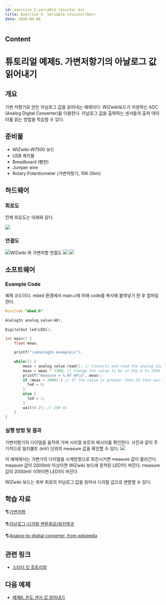 ```yaml
---
id: exercise_5_variable_resistor_kor
title: Exercise 5. Variable resistor(Kor)
date: 2020-04-08
---
```



## Content
# 튜토리얼 예제5. 가변저항기의 아날로그 값 읽어내기

## 개요

가변 저항기로 만든 아날로그 값을 읽어내는 예제이다. WIZwiki보드가 지원하는 ADC (Analog Digital
Converter)를 이용한다. 아날로그 값을 출력하는 센서들의 출력 데이터를 읽는 방법을 학습할 수 있다.

## 준비물

  - WIZwiki-W7500 보드
  - USB 케이블
  - Breadboard (빵판)
  - Jumper wire
  - Rotary Potentiometer (가변저항기, 10K Ohm)

## 하드웨어

### 회로도

전체 회로도는 아래와 같다.

![](/document_framework/img/products/wizwiki_mbed_kit/kit_en/5_potentiometer_schem.png)

### 연결도

![WIZwiki 와 가변저항 연결도](/document_framework/img/products/wizwiki_mbed_kit/kit_en/5_board_all.jpg)
![](/document_framework/img/products/wizwiki_mbed_kit/kit_en/5_board_analog1.jpg)
![](/document_framework/img/products/wizwiki_mbed_kit/kit_en/5_board_analog2.jpg)

## 소프트웨어

### Example Code

예제 코드이다. mbed 환경에서 main.c에 아래 code를 복사해 붙여넣기 한 후 컴파일한다.

``` c
#include "mbed.h"
 
AnalogIn analog_value(A0);
 
DigitalOut led(LED1);

int main() {
    float meas;
    
    printf("\nAnalogIn example\n");
    
    while(1) {
        meas = analog_value.read(); // Converts and read the analog input value (value from 0.0 to 1.0)
        meas = meas * 3300; // Change the value to be in the 0 to 3300 range
        printf("measure = %.0f mV\n", meas);
        if (meas > 2000) { // If the value is greater than 2V then switch the LED on
          led = 0;
        }
        else {
          led = 1;
        }
        wait(0.2); // 200 ms
    }
}
```

### 실행 방법 및 결과

가변저항기의 다이얼을 움직여 가며 시리얼 포트의 메시지를 확인한다. 사진과 같이 주기적으로 밀리볼트 (mV) 단위의 measure
값을 확인할 수 있다. ![](/document_framework/img/products/wizwiki_mbed_kit/kit_en/5_test_result.jpg)

이 예제에서는 가변기의 다이얼을 시계방향으로 회전시키면 measure 값이 올라간다. measure 값이 2000mV 이상이면
WIZwiki 보드에 장착된 LED1이 켜진다. measure 값이 2000mV 이하이면 LED1이 꺼진다.

WIZwiki 보드는 외부 회로의 아날로그 값을 읽어서 디지털 값으로 변환할 수 있다.

## 학습 자료

🌎[가변저항](https://ko.wikipedia.org/wiki/%EA%B0%80%EB%B3%80%EC%A0%80%ED%95%AD)

🌎[아날로그-디지털
변환회로(위키백과](https://ko.wikipedia.org/wiki/%EC%95%84%EB%82%A0%EB%A1%9C%EA%B7%B8-%EB%94%94%EC%A7%80%ED%84%B8_%EB%B3%80%ED%99%98%ED%9A%8C%EB%A1%9C)

🌎[Analog-to-digital converter, from
wikipedia](https://en.wikipedia.org/wiki/Analog-to-digital_converter)

## 관련 링크

   * [스타터 킷 튜토리얼](Tutorial(Kor).md)

## 다음 예제

   * [예제6. 온도 센서 값 읽어내기](Exercise_5._Variable_resistor(Kor).md)
